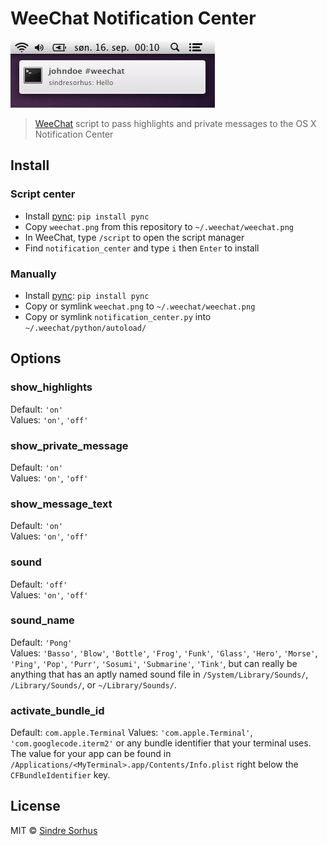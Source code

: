 # WeeChat Notification Center

![](screenshot.png)

> [WeeChat](https://weechat.org) script to pass highlights and private messages to the OS X Notification Center


## Install

### Script center

- Install [pync](https://github.com/SeTeM/pync): `pip install pync`
- Copy `weechat.png` from this repository to `~/.weechat/weechat.png`
- In WeeChat, type `/script` to open the script manager
- Find `notification_center` and type `i` then `Enter` to install

### Manually

- Install [pync](https://github.com/SeTeM/pync): `pip install pync`
- Copy or symlink `weechat.png` to `~/.weechat/weechat.png`
- Copy or symlink `notification_center.py` into `~/.weechat/python/autoload/`


## Options

### show_highlights

Default: `'on'`  
Values: `'on'`, `'off'`

### show_private_message

Default: `'on'`  
Values: `'on'`, `'off'`

### show_message_text

Default: `'on'`  
Values: `'on'`, `'off'`

### sound

Default: `'off'`  
Values: `'on'`, `'off'`

### sound_name

Default: `'Pong'`  
Values: `'Basso'`, `'Blow'`, `'Bottle'`, `'Frog'`, `'Funk'`, `'Glass'`, `'Hero'`, `'Morse'`, `'Ping'`, `'Pop'`, `'Purr'`, `'Sosumi'`, `'Submarine'`, `'Tink'`, but can really be anything that has an aptly named sound file in `/System/Library/Sounds/`, `/Library/Sounds/`, or `~/Library/Sounds/`.

### activate_bundle_id

Default: `com.apple.Terminal`
Values: `'com.apple.Terminal'`, `'com.googlecode.iterm2'` or any bundle identifier that your terminal uses. The value for your app can be found in `/Applications/<MyTerminal>.app/Contents/Info.plist` right below the `CFBundleIdentifier` key.

## License

MIT © [Sindre Sorhus](http://sindresorhus.com)
